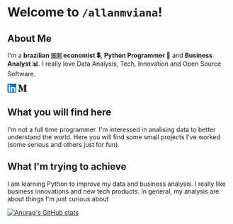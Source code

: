 # Welcome to `/allanmviana`!

## About Me
I'm a **brazilian 🇧🇷 economist 💲,** **Python Programmer 🐍** and **Business Analyst 📊**. I really love Data Analysis, Tech, Innovation and Open Source Software.

[<img src="https://github.com/allanmviana/allanmviana/blob/main/img/Slide1.PNG" width="20px">](https://www.linkedin.com/in/allanmviana/)
[<img src="https://github.com/allanmviana/allanmviana/blob/main/img/Slide2.PNG" width="20px">](https://www.linkedin.com/in/allanmviana/)

## What you will find here
I'm not a full time programmer. I'm interessed in analising data to better understand the world. Here you will find some small projects I've worked  (some serious and others just for fun).

## What I'm trying to achieve
I am learning Python to improve my data and business analysis. I really like business innovations and new tech products. In general, my analysis are about things I'm just curious about




[![Anurag's GitHub stats](https://github-readme-stats.vercel.app/api?username=allanmviana)](https://github.com/allanmviana/github-readme-stats)
<!--
**allanmviana/allanmviana** is a ✨ _special_ ✨ repository because its `README.md` (this file) appears on your GitHub profile.

Here are some ideas to get you started:

- 🔭 I’m currently working on ...
- 🌱 I’m currently learning ...
- 👯 I’m looking to collaborate on ...
- 🤔 I’m looking for help with ...
- 💬 Ask me about ...
- 📫 How to reach me: ...
- 😄 Pronouns: ...
- ⚡ Fun fact: ...
-->
